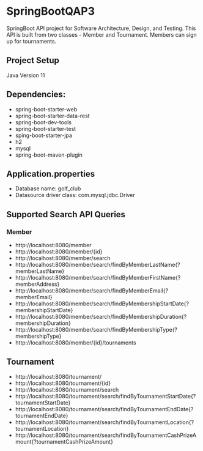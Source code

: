 # SpringBootQAP3
SpringBoot API project for Software Architecture, Design, and Testing. This API is built from two classes - Member and Tournament. Members can sign up for tournaments.

## Project Setup
Java Version 11

## Dependencies:
  - spring-boot-starter-web
  - spring-boot-starter-data-rest
  - spring-boot-dev-tools
  - spring-boot-starter-test
  - sping-boot-starter-jpa
  - h2
  - mysql
  - spring-boot-maven-plugin

## Application.properties
- Database name: golf_club
- Datasource driver class: com.mysql.jdbc.Driver

## Supported Search API Queries
### Member
- http://localhost:8080/member
- http://localhost:8080/member/{id}
- http://localhost:8080/member/search
- http://localhost:8080/member/search/findByMemberLastName{?memberLastName}
- http://localhost:8080/member/search/findByMemberFirstName{?memberAddress}
- http://localhost:8080/member/search/findByMemberEmail{?memberEmail}
- http://localhost:8080/member/search/findByMembershipStartDate{?membershipStartDate}
- http://localhost:8080/member/search/findByMembershipDuration{?membershipDuration}
- http://localhost:8080/member/search/findByMembershipType{?membershipType}
- http://localhost:8080/member/{id}/tournaments

## Tournament
- http://localhost:8080/tournament/
- http://localhost:8080/tournament/{id}
- http://localhost:8080/tournament/search
- http://localhost:8080/tournament/search/findByTournamentStartDate{?tournamentStartDate}
- http://localhost:8080/tournament/search/findByTournamentEndDate{?tournamentEndDate}
- http://localhost:8080/tournament/search/findByTournamentLocation{?tournamentLocation}
- http://localhost:8080/tournament/search/findByTournamentCashPrizeAmount{?tournamentCashPrizeAmount}
